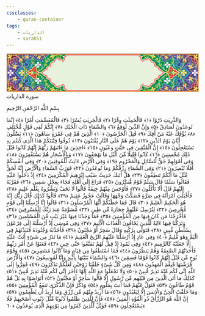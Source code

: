 ```yaml
---
cssclasses:
    - quran-container
tags:
    - الذاريات
    - surah51
---
```

<div class="quran-container">
<span class="second-border"></span>
<span class="border"></span>
<div class="head-container">
<img src="https://raw.githubusercontent.com/LORDyyyyy/obsidian-the_quran_vault/main/src/webview/surah_head.png" height=100>
<div class="surah-name">
<span class="surah-name-fnt">سورة الذاريات</span>
</div>
</div>
<div class="quran-content">
<div class="name-of-god"> <p> بِسْمِ اللَّهِ الرَّحْمَنِ الرَّحِيمِ </p></div>
<p>
<span class="sign" id="f1">وَالذَّرِيَتِ ذَرْوًا <span>﴿</span>١<span>﴾</span></span>
<span class="sign" id="f2">فَالْحَمِلَتِ وِقْرًا <span>﴿</span>٢<span>﴾</span></span>
<span class="sign" id="f3">فَالْجَرِيَتِ يُسْرًا <span>﴿</span>٣<span>﴾</span></span>
<span class="sign" id="f4">فَالْمُقَسِّمَتِ أَمْرًا <span>﴿</span>٤<span>﴾</span></span>
<span class="sign" id="f5">إِنَّمَا تُوعَدُونَ لَصَادِقٌ <span>﴿</span>٥<span>﴾</span></span>
<span class="sign" id="f6">وَإِنَّ الدِّينَ لَوَقِعٌ <span>﴿</span>٦<span>﴾</span></span>
<span class="sign" id="f7">وَالسَّمَاءِ ذَاتِ الْحُبُكِ <span>﴿</span>٧<span>﴾</span></span>
<span class="sign" id="f8">إِنَّكُمْ لَفِى قَوْلٍ مُّخْتَلِفٍ <span>﴿</span>٨<span>﴾</span></span>
<span class="sign" id="f9">يُؤْفَكُ عَنْهُ مَنْ أُفِكَ <span>﴿</span>٩<span>﴾</span></span>
<span class="sign" id="f10">قُتِلَ الْخَرَّصُونَ <span>﴿</span>١۰<span>﴾</span></span>
<span class="sign" id="f11">الَّذِينَ هُمْ فِى غَمْرَةٍ سَاهُونَ <span>﴿</span>١١<span>﴾</span></span>
<span class="sign" id="f12">يَسَْٔلُونَ أَيَّانَ يَوْمُ الدِّينِ <span>﴿</span>١٢<span>﴾</span></span>
<span class="sign" id="f13">يَوْمَ هُمْ عَلَى النَّارِ يُفْتَنُونَ <span>﴿</span>١٣<span>﴾</span></span>
<span class="sign" id="f14">ذُوقُوا فِتْنَتَكُمْ هَذَا الَّذِى كُنتُم بِهِ تَسْتَعْجِلُونَ <span>﴿</span>١٤<span>﴾</span></span>
<span class="sign" id="f15">إِنَّ الْمُتَّقِينَ فِى جَنَّتٍ وَعُيُونٍ <span>﴿</span>١٥<span>﴾</span></span>
<span class="sign" id="f16">ءَاخِذِينَ مَا ءَاتَىهُمْ رَبُّهُمْ إِنَّهُمْ كَانُوا قَبْلَ ذَلِكَ مُحْسِنِينَ <span>﴿</span>١٦<span>﴾</span></span>
<span class="sign" id="f17">كَانُوا قَلِيلًا مِّنَ الَّيْلِ مَا يَهْجَعُونَ <span>﴿</span>١٧<span>﴾</span></span>
<span class="sign" id="f18">وَبِالْأَسْحَارِ هُمْ يَسْتَغْفِرُونَ <span>﴿</span>١٨<span>﴾</span></span>
<span class="sign" id="f19">وَفِى أَمْوَلِهِمْ حَقٌّ لِّلسَّائِلِ وَالْمَحْرُومِ <span>﴿</span>١٩<span>﴾</span></span>
<span class="sign" id="f20">وَفِى الْأَرْضِ ءَايَتٌ لِّلْمُوقِنِينَ <span>﴿</span>٢۰<span>﴾</span></span>
<span class="sign" id="f21">وَفِى أَنفُسِكُمْ أَفَلَا تُبْصِرُونَ <span>﴿</span>٢١<span>﴾</span></span>
<span class="sign" id="f22">وَفِى السَّمَاءِ رِزْقُكُمْ وَمَا تُوعَدُونَ <span>﴿</span>٢٢<span>﴾</span></span>
<span class="sign" id="f23">فَوَرَبِّ السَّمَاءِ وَالْأَرْضِ إِنَّهُ لَحَقٌّ مِّثْلَ مَا أَنَّكُمْ تَنطِقُونَ <span>﴿</span>٢٣<span>﴾</span></span>
<span class="sign" id="f24">هَلْ أَتَىكَ حَدِيثُ ضَيْفِ إِبْرَهِيمَ الْمُكْرَمِينَ <span>﴿</span>٢٤<span>﴾</span></span>
<span class="sign" id="f25">إِذْ دَخَلُوا عَلَيْهِ فَقَالُوا سَلَمًا قَالَ سَلَمٌ قَوْمٌ مُّنكَرُونَ <span>﴿</span>٢٥<span>﴾</span></span>
<span class="sign" id="f26">فَرَاغَ إِلَى أَهْلِهِ فَجَاءَ بِعِجْلٍ سَمِينٍ <span>﴿</span>٢٦<span>﴾</span></span>
<span class="sign" id="f27">فَقَرَّبَهُ إِلَيْهِمْ قَالَ أَلَا تَأْكُلُونَ <span>﴿</span>٢٧<span>﴾</span></span>
<span class="sign" id="f28">فَأَوْجَسَ مِنْهُمْ خِيفَةً قَالُوا لَا تَخَفْ وَبَشَّرُوهُ بِغُلَمٍ عَلِيمٍ <span>﴿</span>٢٨<span>﴾</span></span>
<span class="sign" id="f29">فَأَقْبَلَتِ امْرَأَتُهُ فِى صَرَّةٍ فَصَكَّتْ وَجْهَهَا وَقَالَتْ عَجُوزٌ عَقِيمٌ <span>﴿</span>٢٩<span>﴾</span></span>
<span class="sign" id="f30">قَالُوا كَذَلِكِ قَالَ رَبُّكِ إِنَّهُ هُوَ الْحَكِيمُ الْعَلِيمُ <span>﴿</span>٣۰<span>﴾</span></span>
<span class="sign" id="f31">قَالَ فَمَا خَطْبُكُمْ أَيُّهَا الْمُرْسَلُونَ <span>﴿</span>٣١<span>﴾</span></span>
<span class="sign" id="f32">قَالُوا إِنَّا أُرْسِلْنَا إِلَى قَوْمٍ مُّجْرِمِينَ <span>﴿</span>٣٢<span>﴾</span></span>
<span class="sign" id="f33">لِنُرْسِلَ عَلَيْهِمْ حِجَارَةً مِّن طِينٍ <span>﴿</span>٣٣<span>﴾</span></span>
<span class="sign" id="f34">مُّسَوَّمَةً عِندَ رَبِّكَ لِلْمُسْرِفِينَ <span>﴿</span>٣٤<span>﴾</span></span>
<span class="sign" id="f35">فَأَخْرَجْنَا مَن كَانَ فِيهَا مِنَ الْمُؤْمِنِينَ <span>﴿</span>٣٥<span>﴾</span></span>
<span class="sign" id="f36">فَمَا وَجَدْنَا فِيهَا غَيْرَ بَيْتٍ مِّنَ الْمُسْلِمِينَ <span>﴿</span>٣٦<span>﴾</span></span>
<span class="sign" id="f37">وَتَرَكْنَا فِيهَا ءَايَةً لِّلَّذِينَ يَخَافُونَ الْعَذَابَ الْأَلِيمَ <span>﴿</span>٣٧<span>﴾</span></span>
<span class="sign" id="f38">وَفِى مُوسَى إِذْ أَرْسَلْنَهُ إِلَى فِرْعَوْنَ بِسُلْطَنٍ مُّبِينٍ <span>﴿</span>٣٨<span>﴾</span></span>
<span class="sign" id="f39">فَتَوَلَّى بِرُكْنِهِ وَقَالَ سَحِرٌ أَوْ مَجْنُونٌ <span>﴿</span>٣٩<span>﴾</span></span>
<span class="sign" id="f40">فَأَخَذْنَهُ وَجُنُودَهُ فَنَبَذْنَهُمْ فِى الْيَمِّ وَهُوَ مُلِيمٌ <span>﴿</span>٤۰<span>﴾</span></span>
<span class="sign" id="f41">وَفِى عَادٍ إِذْ أَرْسَلْنَا عَلَيْهِمُ الرِّيحَ الْعَقِيمَ <span>﴿</span>٤١<span>﴾</span></span>
<span class="sign" id="f42">مَا تَذَرُ مِن شَىْءٍ أَتَتْ عَلَيْهِ إِلَّا جَعَلَتْهُ كَالرَّمِيمِ <span>﴿</span>٤٢<span>﴾</span></span>
<span class="sign" id="f43">وَفِى ثَمُودَ إِذْ قِيلَ لَهُمْ تَمَتَّعُوا حَتَّى حِينٍ <span>﴿</span>٤٣<span>﴾</span></span>
<span class="sign" id="f44">فَعَتَوْا عَنْ أَمْرِ رَبِّهِمْ فَأَخَذَتْهُمُ الصَّعِقَةُ وَهُمْ يَنظُرُونَ <span>﴿</span>٤٤<span>﴾</span></span>
<span class="sign" id="f45">فَمَا اسْتَطَعُوا مِن قِيَامٍ وَمَا كَانُوا مُنتَصِرِينَ <span>﴿</span>٤٥<span>﴾</span></span>
<span class="sign" id="f46">وَقَوْمَ نُوحٍ مِّن قَبْلُ إِنَّهُمْ كَانُوا قَوْمًا فَسِقِينَ <span>﴿</span>٤٦<span>﴾</span></span>
<span class="sign" id="f47">وَالسَّمَاءَ بَنَيْنَهَا بِأَيْيدٍ وَإِنَّا لَمُوسِعُونَ <span>﴿</span>٤٧<span>﴾</span></span>
<span class="sign" id="f48">وَالْأَرْضَ فَرَشْنَهَا فَنِعْمَ الْمَهِدُونَ <span>﴿</span>٤٨<span>﴾</span></span>
<span class="sign" id="f49">وَمِن كُلِّ شَىْءٍ خَلَقْنَا زَوْجَيْنِ لَعَلَّكُمْ تَذَكَّرُونَ <span>﴿</span>٤٩<span>﴾</span></span>
<span class="sign" id="f50">فَفِرُّوا إِلَى اللَّهِ إِنِّى لَكُم مِّنْهُ نَذِيرٌ مُّبِينٌ <span>﴿</span>٥۰<span>﴾</span></span>
<span class="sign" id="f51">وَلَا تَجْعَلُوا مَعَ اللَّهِ إِلَهًا ءَاخَرَ إِنِّى لَكُم مِّنْهُ نَذِيرٌ مُّبِينٌ <span>﴿</span>٥١<span>﴾</span></span>
<span class="sign" id="f52">كَذَلِكَ مَا أَتَى الَّذِينَ مِن قَبْلِهِم مِّن رَّسُولٍ إِلَّا قَالُوا سَاحِرٌ أَوْ مَجْنُونٌ <span>﴿</span>٥٢<span>﴾</span></span>
<span class="sign" id="f53">أَتَوَاصَوْا بِهِ بَلْ هُمْ قَوْمٌ طَاغُونَ <span>﴿</span>٥٣<span>﴾</span></span>
<span class="sign" id="f54">فَتَوَلَّ عَنْهُمْ فَمَا أَنتَ بِمَلُومٍ <span>﴿</span>٥٤<span>﴾</span></span>
<span class="sign" id="f55">وَذَكِّرْ فَإِنَّ الذِّكْرَى تَنفَعُ الْمُؤْمِنِينَ <span>﴿</span>٥٥<span>﴾</span></span>
<span class="sign" id="f56">وَمَا خَلَقْتُ الْجِنَّ وَالْإِنسَ إِلَّا لِيَعْبُدُونِ <span>﴿</span>٥٦<span>﴾</span></span>
<span class="sign" id="f57">مَا أُرِيدُ مِنْهُم مِّن رِّزْقٍ وَمَا أُرِيدُ أَن يُطْعِمُونِ <span>﴿</span>٥٧<span>﴾</span></span>
<span class="sign" id="f58">إِنَّ اللَّهَ هُوَ الرَّزَّاقُ ذُو الْقُوَّةِ الْمَتِينُ <span>﴿</span>٥٨<span>﴾</span></span>
<span class="sign" id="f59">فَإِنَّ لِلَّذِينَ ظَلَمُوا ذَنُوبًا مِّثْلَ ذَنُوبِ أَصْحَبِهِمْ فَلَا يَسْتَعْجِلُونِ <span>﴿</span>٥٩<span>﴾</span></span>
<span class="sign" id="f60">فَوَيْلٌ لِّلَّذِينَ كَفَرُوا مِن يَوْمِهِمُ الَّذِى يُوعَدُونَ <span>﴿</span>٦۰<span>﴾</span></span>

</p>
</div>
<span class="border" style="margin-top:25px;"></span>
<span class="second-border-bottom"></span>
</div>
